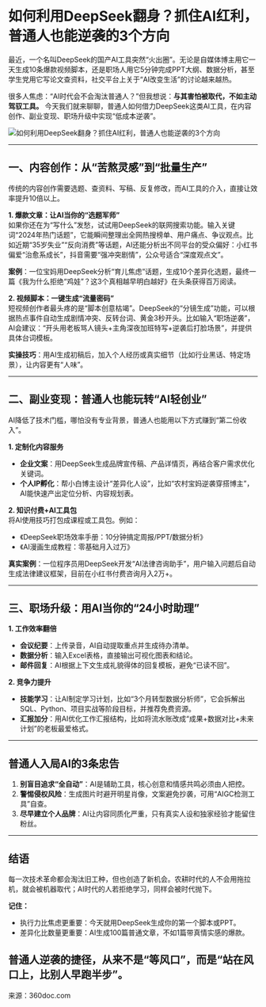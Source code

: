 # 如何利用DeepSeek翻身？抓住AI红利，普通人也能逆袭的3个方向

最近，一个名叫DeepSeek的国产AI工具突然“火出圈”。无论是自媒体博主用它一天生成10条爆款视频脚本，还是职场人用它5分钟完成PPT大纲、数据分析，甚至学生党用它写论文查资料，社交平台上关于“AI改变生活”的讨论越来越热。

很多人焦虑：“AI时代会不会淘汰普通人？”但我想说：**与其害怕被取代，不如主动驾驭工具。** 今天我们就来聊聊，普通人如何借力DeepSeek这类AI工具，在内容创作、副业变现、职场升级中实现“低成本逆袭”。

![如何利用DeepSeek翻身？抓住AI红利，普通人也能逆袭的3个方向](http://image109.360doc.com/DownloadImg/2025/02/0622/294027543_1_2025020610085088.png)

___

## 一、内容创作：从“苦熬灵感”到“批量生产”

传统的内容创作需要选题、查资料、写稿、反复修改，而AI工具的介入，直接让效率提升10倍以上。

**1\. 爆款文章：让AI当你的“选题军师”**  
如果你还在为“写什么”发愁，试试用DeepSeek的联网搜索功能。输入关键词“2024年热门话题”，它能瞬间整理出全网热搜榜单、用户痛点、争议观点。比如近期“35岁失业”“反向消费”等话题，AI还能分析出不同平台的受众偏好：小红书偏爱“治愈系成长”，抖音需要“强冲突剧情”，公众号适合“深度观点文”。

**案例**：一位宝妈用DeepSeek分析“育儿焦虑”话题，生成10个差异化选题，最终一篇《我为什么拒绝“鸡娃”？这3个真相越早明白越好》在头条获得百万阅读。

**2\. 视频脚本：一键生成“流量密码”**  
短视频创作者最头疼的是“脚本创意枯竭”。DeepSeek的“分镜生成”功能，可以根据热点事件自动生成剧情冲突、反转台词、黄金3秒开头。比如输入“职场逆袭”，AI会建议：“开头用老板骂人镜头+主角深夜加班特写+逆袭后打脸场景”，并提供具体台词模板。

**实操技巧**：用AI生成初稿后，加入个人经历或真实细节（比如行业黑话、特定场景），让内容更有“人味”。

___

## 二、副业变现：普通人也能玩转“AI轻创业”

AI降低了技术门槛，哪怕没有专业背景，普通人也能用以下方式赚到“第二份收入”。

**1\. 定制化内容服务**

-   **企业文案**：用DeepSeek生成品牌宣传稿、产品详情页，再结合客户需求优化关键词。
-   **个人IP孵化**：帮小白博主设计“差异化人设”，比如“农村宝妈逆袭穿搭博主”，AI能快速产出定位分析、内容规划表。

**2\. 知识付费+AI工具包**  
将AI使用技巧打包成课程或工具包。例如：

-   《DeepSeek职场效率手册：10分钟搞定周报/PPT/数据分析》
-   《AI漫画生成教程：零基础月入过万》

**真实案例**：一位程序员用DeepSeek开发“AI法律咨询助手”，用户输入问题后自动生成法律建议框架，目前在小红书付费咨询月入2万+。

___

## 三、职场升级：用AI当你的“24小时助理”

**1\. 工作效率翻倍**

-   **会议纪要**：上传录音，AI自动提取重点并生成待办清单。
-   **数据分析**：输入Excel表格，直接输出可视化图表和结论。
-   **邮件回复**：AI根据上下文生成礼貌得体的回复模板，避免“已读不回”。

**2\. 竞争力提升**

-   **技能学习**：让AI制定学习计划，比如“3个月转型数据分析师”，它会拆解出SQL、Python、项目实战等阶段目标，并推荐免费资源。
-   **汇报加分**：用AI优化工作汇报结构，比如将流水账改成“成果+数据对比+未来计划”的老板最爱格式。

___

## 普通人入局AI的3条忠告

1.  **别盲目追求“全自动”**：AI是辅助工具，核心创意和情感共鸣必须由人把控。
2.  **警惕侵权风险**：生成图片时避开明星肖像，文案避免抄袭，可用“AIGC检测工具”自查。
3.  **尽早建立个人品牌**：AI让内容同质化严重，只有真实人设和独家经验才能留住粉丝。

___

## 结语

每一次技术革命都会淘汰旧工种，但也创造了新机会。农耕时代的人不会用拖拉机，就会被机器取代；AI时代的人若拒绝学习，同样会被时代抛下。

**记住：**

-   执行力比焦虑更重要：今天就用DeepSeek生成你的第一个脚本或PPT。
-   差异化比数量更重要：AI生成100篇普通文章，不如1篇带真情实感的爆款。

普通人逆袭的捷径，从来不是“等风口”，而是“站在风口上，比别人早跑半步”。
---
来源：360doc.com